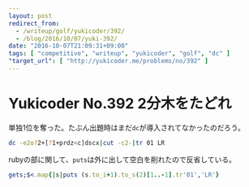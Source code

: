 ```yaml
---
layout: post
redirect_from:
  - /writeup/golf/yukicoder/392/
  - /blog/2016/10/07/yuki-392/
date: "2016-10-07T21:09:31+09:00"
tags: [ "competitive", "writeup", "yukicoder", "golf", "dc" ]
"target_url": [ "http://yukicoder.me/problems/no/392" ]
---
```


# Yukicoder No.392 2分木をたどれ

単独$1$位を奪った。たぶん出題時はまだ`dc`が導入されてなかったのだろう。

``` sh
dc -e2o?2+[?1+prdz<c]dscx|cut -c2-|tr 01 LR
```

rubyの部に関して、`puts`は外に出して空白を削れたので反省している。

``` ruby
gets;$<.map{|s|puts (s.to_i+1).to_s(2)[1..-1].tr'01','LR'}
```
